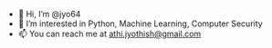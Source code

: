 - 👋 Hi, I’m @jyo64
- 👀 I’m interested in Python, Machine Learning, Computer Security
- 📫 You can reach me at athi.jyothish@gmail.com

<!---
jyo64/jyo64 is a ✨ special ✨ repository because its `README.md` (this file) appears on your GitHub profile.
You can click the Preview link to take a look at your changes.
--->

